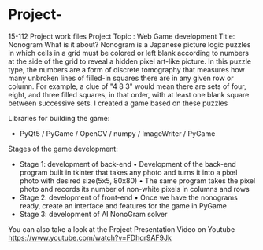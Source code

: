 # Project-
15-112 Project work files
Project Topic : Web Game development
Title: Nonogram 
What is it about? 
Nonogram is a Japanese picture logic puzzles in which cells in a grid must be colored or left blank according to numbers at the side of the grid to reveal a hidden pixel art-like picture. In this puzzle type, the numbers are a form of discrete tomography that measures how many unbroken lines of filled-in squares there are in any given row or column. For example, a clue of "4 8 3" would mean there are sets of four, eight, and three filled squares, in that order, with at least one blank square between successive sets. 
I created a game based on these puzzles 

Libraries for building the game:
-	PyQt5 / PyGame / OpenCV / numpy / ImageWriter / PyGame 

Stages of the game development:
-	Stage 1: development of back-end 
•	Development of the back-end program built in tkinter that takes any photo and turns it into a pixel photo with desired size(5x5, 80x80) 
•	The same program takes the pixel photo and records its number of non-white pixels in columns and rows
-	Stage 2: development of front-end
•	Once we have the nonograms ready, create an interface and features for the game in PyGame
- Stage 3: development of AI NonoGram solver 


You can also take a look at the Project Presentation Video on Youtube 
https://www.youtube.com/watch?v=FDhqr9AF9Jk
 
